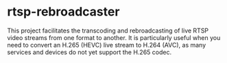 # rtsp-rebroadcaster
This project facilitates the transcoding and rebroadcasting of live RTSP video streams from one format to another. It is particularly useful when you need to convert an H.265 (HEVC) live stream to H.264 (AVC), as many services and devices do not yet support the H.265 codec.
